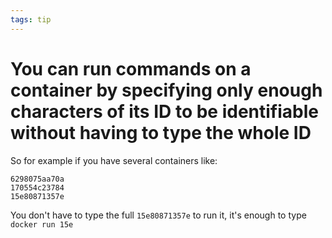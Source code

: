 ```yaml
---
tags: tip
---
```


# You can run commands on a container by specifying only enough characters of its ID to be identifiable without having to type the whole ID
So for example if you have several containers like:
```
6298075aa70a
170554c23784
15e80871357e
```

You don't have to type the full `15e80871357e` to run it, it's enough to type `docker run 15e`
